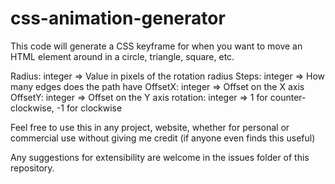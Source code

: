 # css-animation-generator

This code will generate a CSS keyframe for when you want to move an HTML element around in a circle, triangle, square, etc.

Radius: integer => Value in pixels of the rotation radius
Steps: integer => How many edges does the path have
OffsetX: integer => Offset on the X axis
OffsetY: integer => Offset on the Y axis
rotation: integer => 1 for counter-clockwise, -1 for clockwise

Feel free to use this in any project, website, whether for personal or commercial use without giving me credit (if anyone even finds this useful)

Any suggestions for extensibility are welcome in the issues folder of this repository.
